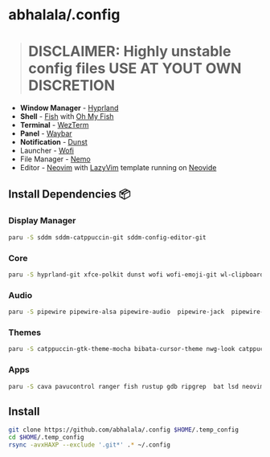 # abhalala/.config

> # **DISCLAIMER**: Highly unstable config files **USE AT YOUT OWN DISCRETION**

- **Window Manager** - [Hyprland](https://github.com/hyprwm/Hyprland)
- **Shell** - [Fish](https://fishshell.com/) with [Oh My Fish](https://github.com/oh-my-fish/oh-my-fish)
- **Terminal** - [WezTerm](https://github.com/wez/wezterm)
- **Panel** - [Waybar](https://aur.archlinux.org/waybar-hyprland-git)
- **Notification** - [Dunst]()
- Launcher - [Wofi]()
- File Manager - [Nemo]()
- Editor - [Neovim]() with [LazyVim]() template running on [Neovide]()

## Install Dependencies 📦

### Display Manager
```bash
paru -S sddm sddm-catppuccin-git sddm-config-editor-git
```

### Core
```bash
paru -S hyprland-git xfce-polkit dunst wofi wofi-emoji-git wl-clipboard wf-recorder wlogout grimblast-git hyprpicker-git hyprpaper-git xdg-desktop-portal-hyprland-git ffmpegthumbnailer tumbler wtype colord imagemagick swaylock-effects qt5-wayland qt6-wayland waybar-hyprland-git pamixer pipewire
```

### Audio
```bash
paru -S pipewire pipewire-alsa pipewire-audio  pipewire-jack  pipewire-pulse wireplumber
```

### Themes
```bash
paru -S catppuccin-gtk-theme-mocha bibata-cursor-theme nwg-look catppuccin-mocha-grub-theme-git kvantum
```

### Apps
```bash
paru -S cava pavucontrol ranger fish rustup gdb ripgrep  bat lsd neovim neovide viewnior noise-suppression-for-voice nemo nemo-fileroller
```

## Install
```bash
git clone https://github.com/abhalala/.config $HOME/.temp_config
cd $HOME/.temp_config
rsync -avxHAXP --exclude '.git*' .* ~/.config
```


